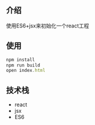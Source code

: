 ## 介绍

使用ES6+jsx来初始化一个react工程

## 使用

```javascript
npm install
npm run build
open index.html
```

## 技术栈

* react
* jsx
* ES6

